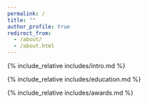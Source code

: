```yaml
---
permalink: /
title: ""
author_profile: true
redirect_from: 
  - /about/
  - /about.html
---
```

<span class='anchor' id='about-me'></span>

{% include_relative includes/intro.md %} 

{% include_relative includes/education.md %}

{% include_relative includes/awards.md %}



